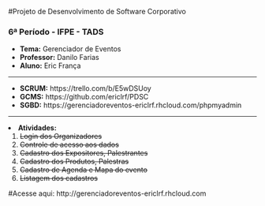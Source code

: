 #Projeto de Desenvolvimento de Software Corporativo
<h3>6ª Período - IFPE - TADS</h3>
<ul>
  <li><b>Tema:</b> Gerenciador de Eventos</li>
  <li><b>Professor:</b> Danilo Farias</li>
  <li><b>Aluno:</b> Eric França</li>
</ul>
<hr>
<ul>
  <li><b>SCRUM:</b> https://trello.com/b/E5wDSUoy</li>
  <li><b>GCMS:</b> https://github.com/ericlrf/PDSC</li>
  <li><b>SGBD:</b> https://gerenciadoreventos-ericlrf.rhcloud.com/phpmyadmin</li>
</ul>
<hr>
<li><b>Atividades:</b>
  <ol>
    <li><del>Login dos Organizadores</del></li>
    <li><del>Controle de acesso aos dados</del></li>
    <li><del>Cadastro dos Expositores, Palestrantes</del></li>
    <li><del>Cadastro dos Produtos, Palestras</del></li>
    <li><del>Cadastro de Agenda e Mapa do evento</del></li>
    <li><del>Listagem dos cadastros</del></li>
  </ol>
</li>
#Acesse aqui:
http://gerenciadoreventos-ericlrf.rhcloud.com


